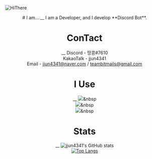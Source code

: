 ![HiThere](https://camo.githubusercontent.com/f5b6ae6839a281f177ecea00d3ddc7f83ef33b635ebfce9516d8a5fb57e19f4c/68747470733a2f2f63617073756c652d72656e6465722e76657263656c2e6170702f6170693f747970653d7761766526636f6c6f723d74696d654772616469656e74266865696768743d3330302673656374696f6e3d68656164657226746578743d4869253230546865726525323025463025394625393125384226666f6e7453697a653d3930)
<center>
  # I am...
  __
  I am a Developer, and I develop **Discord Bot**.

  # ConTact
  __
  Discord - 땅콩#7610 <br>
  KakaoTalk - jjun4341 <br>
  Email - jjun4341@naver.com / teambitmails@gmail.com
  
  # I Use
  __
  <img src="https://img.shields.io/badge/Python-3766AB?style=flat-square&logo=Python&logoColor=white"/></a>&nbsp <br>
  <img src="https://img.shields.io/badge/JavaScript-F7DF1E?style=flat-square&logo=Python&logoColor=white"/></a>&nbsp <br>
  <img src="https://img.shields.io/badge/MongoDB-47A248?style=flat-square&logo=Python&logoColor=white"/></a>&nbsp <br>
  
  # Stats
  __
  ![jjun4341's GitHub stats](https://github-readme-stats.vercel.app/api?username=jjun4341&show_icons=true&theme=dark) <br>
  [![Top Langs](https://github-readme-stats.vercel.app/api/top-langs/?username=jjun4341&layout=compact&theme=dark)](https://github.com/anuraghazra/github-readme-stats)

</center>
